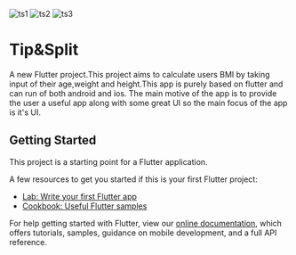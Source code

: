 ![ts1](https://user-images.githubusercontent.com/66847518/122926584-a490db80-d385-11eb-82b1-d98b815ece79.jpg)
![ts2](https://user-images.githubusercontent.com/66847518/122926592-a8246280-d385-11eb-8e93-4637db0a5cc9.jpg)
![ts3](https://user-images.githubusercontent.com/66847518/122926612-ad81ad00-d385-11eb-85bb-343a6ab0b113.jpg)

# Tip&Split

A new Flutter project.This project aims to calculate
users BMI by taking input of their age,weight and height.This app is purely based on flutter and can run of both android and ios.
The main motive of the app is to provide the user a useful app along with some great UI so the main focus of the app is it's UI.

## Getting Started

This project is a starting point for a Flutter application.

A few resources to get you started if this is your first Flutter project:

- [Lab: Write your first Flutter app](https://flutter.dev/docs/get-started/codelab)
- [Cookbook: Useful Flutter samples](https://flutter.dev/docs/cookbook)

For help getting started with Flutter, view our
[online documentation](https://flutter.dev/docs), which offers tutorials,
samples, guidance on mobile development, and a full API reference.
